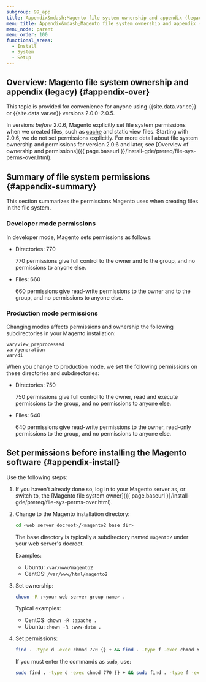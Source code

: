 ```yaml
---
subgroup: 99_app
title: Appendix&mdash;Magento file system ownership and appendix (legacy)
menu_title: Appendix&mdash;Magento file system ownership and appendix (legacy)
menu_node: parent
menu_order: 100
functional_areas:
  - Install
  - System
  - Setup
---
```


## Overview: Magento file system ownership and appendix (legacy) {#appendix-over}

This topic is provided for convenience for anyone using {{site.data.var.ce}} or {{site.data.var.ee}} versions 2.0.0&ndash;2.0.5.

In versions *before* 2.0.6, Magento explicitly set file system permissions when we created files, such as [cache](https://glossary.magento.com/cache) and static view files. Starting with 2.0.6, we do not set permissions explicitly. For more detail about file system ownership and permissions for version 2.0.6 and later, see [Overview of ownership and permissions]({{ page.baseurl }}/install-gde/prereq/file-sys-perms-over.html).

## Summary of file system permissions {#appendix-summary}

This section summarizes the permissions Magento uses when creating files in the file system.

### Developer mode permissions

In developer mode, Magento sets permissions as follows:

*  Directories: 770

   770 permissions give full control to the owner and to the group, and no permissions to anyone else.

*  Files: 660

   660 permissions give read-write permissions to the owner and to the group, and no permissions to anyone else.

### Production mode permissions

Changing modes affects permissions and ownership the following subdirectories in your Magento installation:

```text
var/view_preprocessed
var/generation
var/di
```

When you change to production mode, we set the following permissions on these directories and subdirectories:

*  Directories: 750

   750 permissions give full control to the owner, read and execute permissions to the group, and no permissions to anyone else.

*  Files: 640

   640 permissions give read-write permissions to the owner, read-only permissions to the group, and no permissions to anyone else.

## Set permissions before installing the Magento software {#appendix-install}

Use the following steps:

1. If you haven't already done so, log in to your Magento server as, or switch to, the [Magento file system owner]({{ page.baseurl }}/install-gde/prereq/file-sys-perms-over.html).
1. Change to the Magento installation directory:

   ```bash
   cd <web server docroot>/<magento2 base dir>
   ```

   The base directory is typically a subdirectory named `magento2` under your web server's docroot.

   Examples:

   *  Ubuntu: `/var/www/magento2`
   *  CentOS: `/var/www/html/magento2`

1. Set ownership:

   ```bash
   chown -R :<your web server group name> .
   ```

   Typical examples:

   *  CentOS: `chown -R :apache .`
   *  Ubuntu: `chown -R :www-data .`

1. Set permissions:

   ```bash
   find . -type d -exec chmod 770 {} + && find . -type f -exec chmod 660 {} + && chmod u+x bin/magento
   ```

   If you must enter the commands as `sudo`, use:

   ```bash
   sudo find . -type d -exec chmod 770 {} + && sudo find . -type f -exec chmod 660 {} + && sudo chmod u+x bin/magento
   ```
